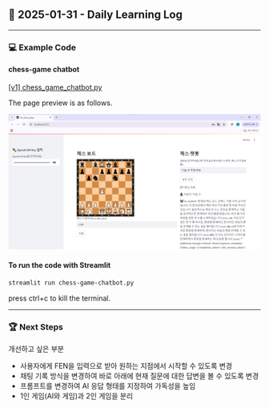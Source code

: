 ## 📅 2025-01-31 - Daily Learning Log

---

### 💻 Example Code 
#### chess-game chatbot
[[v1] chess_game_chatbot.py](./chess-game-chatbot.py)

The page preview is as follows.

![v1_chess_game_page](./v1_chess.png)

#### To run the code with Streamlit
```sh
streamlit run chess-game-chatbot.py
```
press ctrl+c to kill the terminal. 

---

### 🏆 Next Steps
개선하고 싶은 부분
- 사용자에게 FEN을 입력으로 받아 원하는 지점에서 시작할 수 있도록 변경
- 채팅 기록 방식을 변경하여 바로 아래에 현재 질문에 대한 답변을 볼 수 있도록 변경
- 프롬프트를 변경하여 AI 응답 형태를 지정하여 가독성을 높임
- 1인 게임(AI와 게임)과 2인 게임을 분리
